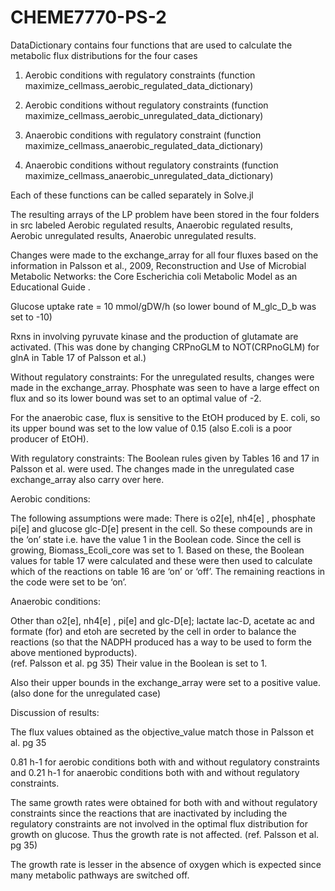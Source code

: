 # CHEME7770-PS-2

DataDictionary contains four functions that are used to calculate the metabolic flux distributions for the four cases

1.	Aerobic conditions with regulatory constraints (function maximize_cellmass_aerobic_regulated_data_dictionary)

2.	Aerobic conditions without regulatory constraints (function maximize_cellmass_aerobic_unregulated_data_dictionary)

3.	Anaerobic conditions with regulatory constraint (function maximize_cellmass_anaerobic_regulated_data_dictionary)

4.	Anaerobic conditions without regulatory constraints (function maximize_cellmass_anaerobic_unregulated_data_dictionary)

Each of these functions can be called separately in Solve.jl

The resulting arrays of the LP problem have been stored in the four folders in src labeled Aerobic regulated results, Anaerobic regulated results, Aerobic unregulated results, Anaerobic unregulated results.

Changes were made to the exchange_array for all four fluxes based on the information in Palsson et al., 2009, Reconstruction and Use of Microbial Metabolic Networks: the Core Escherichia coli Metabolic Model as an Educational Guide .

Glucose uptake rate = 10 mmol/gDW/h (so lower bound of M_glc_D_b was set to -10)

Rxns in involving pyruvate kinase and the production of glutamate are activated. (This was done by changing CRPnoGLM to NOT(CRPnoGLM) for glnA in Table 17 of Palsson et al.)

Without regulatory constraints:
For the unregulated results, changes were made in the exchange_array.
Phosphate was seen to have a large effect on flux and so its lower bound was set to an optimal value of -2.

For the anaerobic case, flux is sensitive to the EtOH produced by E. coli, so its upper bound was set to the low value of 0.15 (also E.coli is a poor producer of EtOH).


With regulatory constraints:
The Boolean rules given by Tables 16 and 17 in  Palsson et al. were used. The changes made in the unregulated case exchange_array also carry over here.

Aerobic conditions:

The following assumptions were made:
There is o2[e], nh4[e] , phosphate pi[e] and glucose glc-D[e] present in the cell. So these compounds are in the ‘on’ state i.e. have the value 1 in the Boolean code.
Since the cell is growing, Biomass_Ecoli_core was set to 1.
Based on these, the Boolean values for table 17 were calculated and these were then used to calculate which of the reactions on table 16 are ‘on’ or ‘off’. The remaining reactions in the code were set to be ‘on’.

Anaerobic conditions:

Other than o2[e], nh4[e] , pi[e] and glc-D[e];   lactate lac-D, acetate ac and formate (for) and etoh are secreted by the cell in order to balance the reactions (so that the NADPH produced has a way to be used to form the above mentioned byproducts).  
(ref. Palsson et al. pg 35)
Their value in the Boolean is set to 1.

Also their upper bounds in the exchange_array were set to a positive value. (also done for the unregulated case)



Discussion of results:

The flux values obtained as the objective_value match those in Palsson et al. pg 35

0.81 h-1  for aerobic conditions both with and without regulatory constraints and
0.21 h-1 for anaerobic conditions both with and without regulatory constraints.

The same growth rates were obtained for both with and without regulatory constraints since the reactions that are inactivated by including the regulatory constraints are not involved in the optimal flux distribution for growth on glucose. Thus the growth rate is not affected. (ref. Palsson et al. pg 35)

The growth rate is lesser in the absence of oxygen which is expected since many metabolic pathways are switched off.



